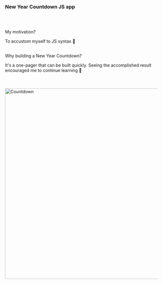 <h3>New Year Countdown JS app</h3>
<br />
<br />

My motivation?

To accustom myself to JS syntax 🥂
<br />
<br />

Why building a New Year Countdown?

It's a one-pager that can be built quickly. Seeing the accomplished result encouraged me to continue learning 🥂
<br />
<br />
<br />
<br />
<img width="628" alt="Countdown" src="https://user-images.githubusercontent.com/13553576/154533617-e69dd262-b033-4740-8983-77679088c379.png">

